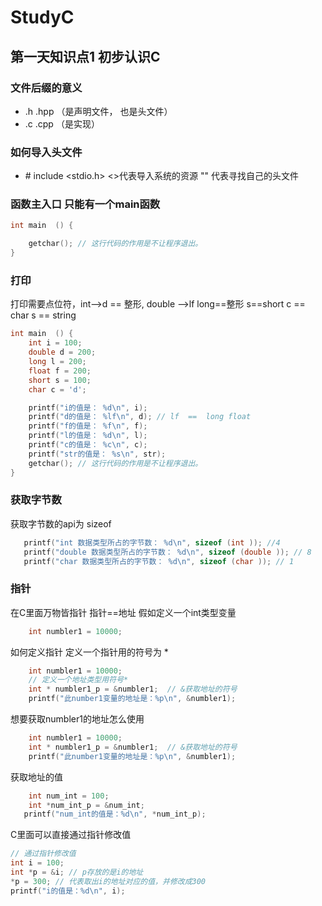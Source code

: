 # StudyC
## 第一天知识点1 初步认识C
### 文件后缀的意义
*   .h  .hpp （是声明文件， 也是头文件）
*   .c  .cpp （是实现）

### 如何导入头文件
* \# include <stdio.h>   <>代表导入系统的资源  "" 代表寻找自己的头文件

### 函数主入口 只能有一个main函数
```c
int main  () {

    getchar(); // 这行代码的作用是不让程序退出。
}
```
### 打印
打印需要点位符，int-->d == 整形, double -->lf  long==整形  s==short   c == char  s == string
```c
int main  () {
    int i = 100;
    double d = 200;
    long l = 200;
    float f = 200;
    short s = 100;
    char c = 'd';

    printf("i的值是： %d\n", i);
    printf("d的值是： %lf\n", d); // lf  ==  long float
    printf("f的值是： %f\n", f);
    printf("l的值是： %d\n", l);
    printf("c的值是： %c\n", c);
    printf("str的值是： %s\n", str);
    getchar(); // 这行代码的作用是不让程序退出。
}

```

### 获取字节数
 获取字节数的api为 sizeof
 ```c
    printf("int 数据类型所占的字节数： %d\n", sizeof (int )); //4
    printf("double 数据类型所占的字节数： %d\n", sizeof (double )); // 8
    printf("char 数据类型所占的字节数： %d\n", sizeof (char )); // 1
```

### 指针
在C里面万物皆指针 指针==地址
假如定义一个int类型变量
```c
    int numbler1 = 10000;

```
如何定义指针
定义一个指针用的符号为  *

```c
    int numbler1 = 10000;
    // 定义一个地址类型用符号* 
    int * numbler1_p = &numbler1;  // &获取地址的符号
    printf("此number1变量的地址是：%p\n", &numbler1);
```

想要获取numbler1的地址怎么使用
```c
    int numbler1 = 10000;
    int * numbler1_p = &numbler1;  // &获取地址的符号
    printf("此number1变量的地址是：%p\n", &numbler1);
```

获取地址的值
```c
    int num_int = 100;
    int *num_int_p = &num_int;
   printf("num_int的值是：%d\n", *num_int_p);
```

C里面可以直接通过指针修改值
 ```c
// 通过指针修改值
int i = 100;
int *p = &i; // p存放的是i的地址
*p = 300; // 代表取出i的地址对应的值，并修改成300
printf("i的值是：%d\n", i);

```
